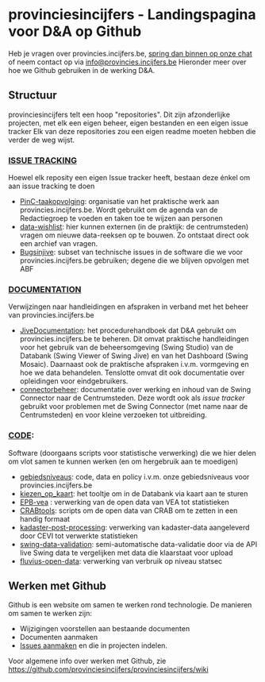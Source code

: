# provinciesincijfers - Landingspagina voor D&amp;A op Github

Heb je vragen over provincies.incijfers.be, [spring dan binnen op onze chat](https://provincies.incijfers.be/report/chat.html) of neem contact op via info@provincies.incijfers.be
Hieronder meer over hoe we Github gebruiken in de werking D&A.

## Structuur

provinciesincijfers telt een hoop "repositories". Dit zijn afzonderlijke projecten, met elk een eigen beheer, eigen bestanden en een eigen issue tracker
Elk van deze repositories zou een eigen readme moeten hebben die verder de weg wijst.

### [ISSUE TRACKING](https://github.com/search?q=topic%3Aissue-tracker+org%3Aprovinciesincijfers&type=Repositories)

Hoewel elk reposity een eigen Issue tracker heeft, bestaan deze énkel om aan issue tracking te doen

*	[PinC-taakopvolging](https://github.com/provinciesincijfers/PinC-taakopvolging): organisatie van het praktische werk aan provincies.incijfers.be. Wordt gebruikt om de agenda van de Redactiegroep te voeden en taken toe te wijzen aan personen
*	[data-wishlist](https://github.com/provinciesincijfers/data-wishlist): hier kunnen externen (in de praktijk: de centrumsteden) vragen om nieuwe data-reeksen op te bouwen. Zo ontstaat direct ook een archief van vragen.
*	[Bugsinjive](https://github.com/provinciesincijfers/Bugsinjive): subset van technische issues in de software die we voor provincies.incijfers.be gebruiken; degene die we blijven opvolgen met ABF

### [DOCUMENTATION](https://github.com/search?q=topic%3Adocumentation+org%3Aprovinciesincijfers&type=Repositories)

Verwijzingen naar handleidingen en afspraken in verband met het beheer van provincies.incijfers.be

*	[JiveDocumentation](https://github.com/provinciesincijfers/JiveDocumentation): het procedurehandboek dat D&A gebruikt om provincies.incijfers.be te beheren. Dit omvat praktische handleidingen voor het gebruik van de beheersomgeving (Swing Studio) van de Databank (Swing Viewer of Swing Jive) en van het Dashboard (Swing Mosaic). Daarnaast ook de praktische afspraken i.v.m. vormgeving en hoe we data behandelen. Tenslotte omvat dit ook documentatie over opleidingen voor eindgebruikers.
*	[connectorbeheer](https://github.com/provinciesincijfers/connectorbeheer): documentatie over werking en inhoud van de Swing Connector naar de Centrumsteden. Deze wordt ook als *issue tracker* gebruikt voor problemen met de Swing Connector (met name naar de Centrumsteden) en voor kleine verzoeken tot uitbreiding.

### [CODE](https://github.com/search?q=topic%3Acode+org%3Aprovinciesincijfers&type=Repositories): 

Software (doorgaans scripts voor statistische verwerking) die we hier delen om vlot samen te kunnen werken (en om hergebruik aan te moedigen)

*	[gebiedsniveaus](https://github.com/provinciesincijfers/gebiedsniveaus): code, data en policy i.v.m. onze gebiedsniveaus voor provincies.incijfers.be
*	[kiezen_op_kaart](https://github.com/provinciesincijfers/kiezen_op_kaart): het tooltje om in de Databank via kaart aan te sturen
* [EPB-vea](https://github.com/provinciesincijfers/EPB-vea)	: verwerking van de open data van VEA tot statistieken
*	[CRABtools](https://github.com/provinciesincijfers/CRABtools): scripts om de open data van CRAB om te zetten in een handig formaat
* [kadaster-post-processing](https://github.com/provinciesincijfers/kadaster-post-processing): verwerking van kadaster-data aangeleverd door CEVI tot verwerkte statistieken
* [swing-data-validation](https://github.com/provinciesincijfers/swing-data-validation): semi-automatische data-validatie door via de API live Swing data te vergelijken met data die klaarstaat voor upload
* [fluvius-open-data](https://github.com/provinciesincijfers/fluvius-open-data): verwerking van verbruik op niveau statsec


## Werken met Github


Github is een website om samen te werken rond technologie. 
De manieren om samen te werken zijn:

* Wijzigingen voorstellen aan bestaande documenten
* Documenten aanmaken
* [Issues aanmaken](https://guides.github.com/features/issues/) en die in projecten indelen.

Voor algemene info over werken met Github, zie https://github.com/provinciesincijfers/provinciesincijfers/wiki




